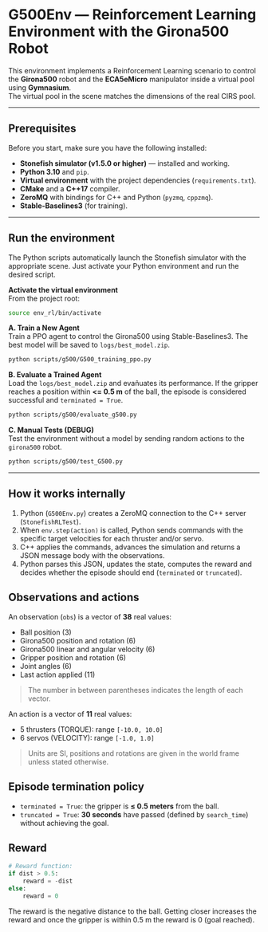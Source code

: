 # G500Env — Reinforcement Learning Environment with the Girona500 Robot

This environment implements a Reinforcement Learning scenario to control the **Girona500** robot and the **ECA5eMicro** manipulator inside a virtual pool using **Gymnasium**.  
The virtual pool in the scene matches the dimensions of the real CIRS pool.

---

## Prerequisites
Before you start, make sure you have the following installed:
- **Stonefish simulator (v1.5.0 or higher)** — installed and working.
- **Python 3.10** and `pip`.
- **Virtual environment** with the project dependencies (`requirements.txt`).
- **CMake** and a **C++17** compiler.
- **ZeroMQ** with bindings for C++ and Python (`pyzmq`, `cppzmq`).
- **Stable-Baselines3** (for training).

---


## Run the environment
The Python scripts automatically launch the Stonefish simulator with the appropriate scene. Just activate your Python environment and run the desired script.

**Activate the virtual environment**  
From the project root:
```bash
source env_rl/bin/activate
```

**A. Train a New Agent**  
Train a PPO agent to control the Girona500 using Stable-Baselines3. The best model will be saved to `logs/best_model.zip`.
```bash
python scripts/g500/G500_training_ppo.py
```

**B. Evaluate a Trained Agent**  
Load the `logs/best_model.zip` and evañuates its performance.
If the gripper reaches a position within **<= 0.5 m** of the ball, the episode is considered successful and `terminated = True`.
```bash 
python scripts/g500/evaluate_g500.py
```

**C. Manual Tests (DEBUG)**  
Test the environment without a model by sending random actions to the `girona500` robot.
```bash
python scripts/g500/test_G500.py
```

---

## How it works internally
1. Python (`G500Env.py`) creates a ZeroMQ connection to the C++ server (`StonefishRLTest`).
2. When `env.step(action)` is called, Python sends commands with the specific target velocities for each thruster and/or servo.
3. C++ applies the commands, advances the simulation and returns a JSON message body with the  observations.
4. Python parses this JSON, updates the state, computes the reward and decides whether the episode should end (`terminated` or `truncated`).


## Observations and actions
An observation (`obs`) is a vector of **38** real values:
- Ball position (3)
- Girona500 position and rotation (6)
- Girona500 linear and angular velocity (6)
- Gripper position and rotation (6)
- Joint angles (6)
- Last action applied (11)
> The number in between parentheses indicates the length of each vector.

An action is a vector of **11** real values:
- 5 thrusters (TORQUE): range `[-10.0, 10.0]`
- 6 servos (VELOCITY): range `[-1.0, 1.0]`
> Units are SI, positions and rotations are given in the world frame unless stated otherwise.

## Episode termination policy
- `terminated = True`: the gripper is **≤ 0.5 meters** from the ball.
- `truncated = True`: **30 seconds** have passed (defined by `search_time`) without achieving the goal.


## Reward
```python
# Reward function:
if dist > 0.5:
    reward = -dist
else:
    reward = 0
```

The reward is the negative distance to the ball. Getting closer increases the reward and once the gripper is within 0.5 m the reward is 0 (goal reached).

